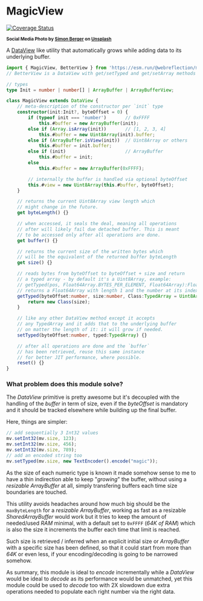 # MagicView

[![Coverage Status](https://coveralls.io/repos/github/WebReflection/magic-view/badge.svg?branch=main)](https://coveralls.io/github/WebReflection/magic-view?branch=main)

<sup>**Social Media Photo by [Simon Berger](https://unsplash.com/@simon_berger) on [Unsplash](https://unsplash.com/)**</sup>

A [DataView](https://developer.mozilla.org/en-US/docs/Web/JavaScript/Reference/Global_Objects/DataView) like utility that automatically grows while adding data to its underlying buffer.

```ts
import { MagicView, BetterView } from 'https://esm.run/@webreflection/magic-view';
// BetterView is a DataView with get/setTyped and get/setArray methods on top

// types
type Init = number | number[] | ArrayBuffer | ArrayBufferView;

class MagicView extends DataView {
    // meta-description of the constructor per `init` type
    constructor(init:Init?, byteOffset = 0) {
        if (typeof init === 'number')       // 0xFFFF
            this.#buffer = new ArrayBuffer(init);
        else if (Array.isArray(init))       // [1, 2, 3, 4]
            this.#buffer = new Uint8Array(init).buffer;
        else if (ArrayBuffer.isView(init))  // Uint8Array or others
            this.#buffer = init.buffer;
        else if (init)                      // ArrayBuffer
            this.#buffer = init;
        else
            this.#buffer = new ArrayBuffer(0xFFFF);

        // internally the buffer is handled via optional byteOffset
        this.#view = new Uint8Array(this.#buffer, byteOffset);
    }

    // returns the current Uint8Array view length which
    // might change in the future.
    get byteLength() {}

    // when accessed, it seals the deal, meaning all operations
    // after will likely fail due detached buffer. This is meant
    // to be accessed only after all operations are done.
    get buffer() {}

    // returns the current size of the written bytes which
    // will be the equivalent of the returned buffer byteLength
    get size() {}

    // reads bytes from byteOffset to byteOffset + size and return
    // a typed array - by default it's a Uint8Array, example:
    // getTyped(pos, Float64Array.BYTES_PER_ELEMENT, Float64Array):Float64Array
    // returns a Float64Array with length 1 and the number at its index 0
    getTyped(byteOffset:number, size:number, Class:TypedArray = Uint8Array) {
        return new Class(size);
    }

    // like any other DataView method except it accepts
    // any TypedArray and it adds that to the underlying buffer
    // on matter the length of it: it will grow if needed.
    setTyped(byteOffset:number, typed:TypedArray) {}

    // after all operations are done and the `buffer`
    // has been retrieved, reuse this same instance
    // for better JIT performance, where possible.
    reset() {}
}
```

### What problem does this module solve?

The *DataView* primitive is pretty awesome but it's decoupled with the handling of the *buffer* in term of size, even if the *byteOffset* is mandatory and it should be tracked elsewhere while building up the final buffer.

Here, things are simpler:

```js
// add sequentially 3 Int32 values
mv.setInt32(mv.size, 123);
mv.setInt32(mv.size, 456);
mv.setInt32(mv.size, 789);
// add an encoded string too
mv.setTyped(mv.size, new TextEncoder().encode("magic"));
```

As the size of each numeric type is known it made somehow sense to me to have a thin indirection able to keep "*growing*" the buffer, without using a *resizable* *ArrayBuffer* at all, simply transfering buffers each time size boundaries are touched.

This utility avoids headaches around how much big should be the `maxByteLength` for a *resizable ArrayBuffer*, working as fast as a resizable *SharedArrayBuffer* would work but it tries to keep the amount of needed/used *RAM* minimal, with a default set to `0xFFFF` (*64K of RAM*) which is also the size it increments the buffer each time that limit is reached.

Such size is retrieved / inferred when an explicit initial size or *ArrayBuffer* with a specific size has been defined, so that it could start from more than *64K* or even less, if your encoding/decoding is going to be narrowed somehow.

As summary, this module is ideal to *encode* incrementally while a *DataView* would be ideal to *decode* as its performance would be unmatched, yet this module could be used to *decode* too with 2X slowdown due extra operations needed to populate each right number via the right data.
